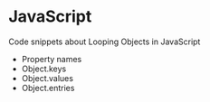 # JavaScript

Code snippets about Looping Objects in JavaScript

- Property names
- Object.keys
- Object.values
- Object.entries
